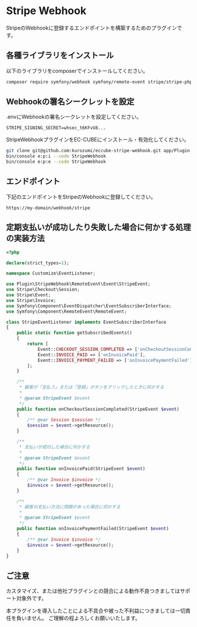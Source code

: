 # Stripe Webhook

StripeのWebhookに登録するエンドポイントを構築するためのプラグインです。

## 各種ライブラリをインストール

以下のライブラリをcomposerでインストールしてください。

```bash
composer require symfony/webhook symfony/remote-event stripe/stripe-php
```

## Webhookの署名シークレットを設定

.envにWebhookの署名シークレットを設定してください。

```text
STRIPE_SIGNING_SECRET=whsec_t6KFvU8...
```

StripeWebhookプラグインをEC-CUBEにインストール・有効化してください。

```bash
git clone git@github.com:kurozumi/eccube-stripe-webhook.git app/Plugin
bin/console e:p:i --code StripeWebhook
bin/console e:p:e --code StripeWebhook
```

## エンドポイント

下記のエンドポイントをStripeのWebhookに登録してください。

```text
https://my-domain/webhook/stripe
```

## 定期支払いが成功したり失敗した場合に何かする処理の実装方法

```php
<?php

declare(strict_types=1);

namespace Customize\EventListener;

use Plugin\StripeWebhook\RemoteEvent\Event\StripeEvent;
use Stripe\Checkout\Session;
use Stripe\Event;
use Stripe\Invoice;
use Symfony\Component\EventDispatcher\EventSubscriberInterface;
use Symfony\Component\RemoteEvent\RemoteEvent;

class StripeEventListener implements EventSubscriberInterface
{
    public static function getSubscribedEvents()
    {
        return [
            Event::CHECKOUT_SESSION_COMPLETED => ['onCheckoutSessionCompleted'],
            Event::INVOICE_PAID => ['onInvoicePaid'],
            Event::INVOICE_PAYMENT_FAILED => ['onInvoicePaymentFailed']
        ];
    }

    /**
     * 顧客が「支払う」または「登録」ボタンをクリックしたときに何かする
     *
     * @param StripeEvent $event
     */
    public function onCheckoutSessionCompleted(StripeEvent $event)
    {
        /** @var Session $session */
        $session = $event->getResource();
    }

    /**
     * 支払いが成功した場合に何かする
     *
     * @param StripeEvent $event
     */
    public function onInvoicePaid(StripeEvent $event)
    {
        /** @var Invoice $invoice */
        $invoice = $event->getResource();
    }

    /**
     * 顧客の支払い方法に問題があった場合に何かする
     *
     * @param StripeEvent $event
     */
    public function onInvoicePaymentFailed(StripeEvent $event)
    {
        /** @var Invoice $invoice */
        $invoice = $event->getResource();
    }
}

```

## ご注意

カスタマイズ、または他社プラグインとの競合による動作不良つきましてはサポート対象外です。

本プラグインを導入したことによる不具合や被った不利益につきましては一切責任を負いません。 ご理解の程よろしくお願いいたします。
